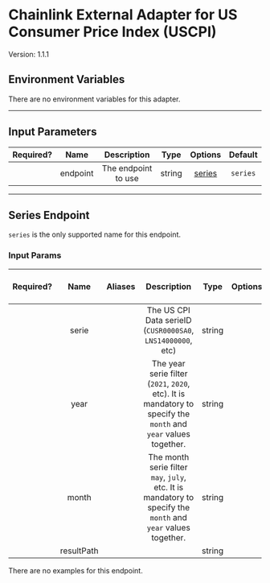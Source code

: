 # Chainlink External Adapter for US Consumer Price Index (USCPI)

Version: 1.1.1

## Environment Variables

There are no environment variables for this adapter.

---

## Input Parameters

| Required? |   Name   |     Description     |  Type  |          Options           | Default  |
| :-------: | :------: | :-----------------: | :----: | :------------------------: | :------: |
|           | endpoint | The endpoint to use | string | [series](#series-endpoint) | `series` |

---

## Series Endpoint

`series` is the only supported name for this endpoint.

### Input Params

| Required? |    Name    | Aliases |                                                   Description                                                   |  Type  | Options |    Default    | Depends On | Not Valid With |
| :-------: | :--------: | :-----: | :-------------------------------------------------------------------------------------------------------------: | :----: | :-----: | :-----------: | :--------: | :------------: |
|           |   serie    |         |                           The US CPI Data serieID (`CUSR0000SA0`, `LNS14000000`, etc)                           | string |         | `CUSR0000SA0` |            |                |
|           |    year    |         | The year serie filter (`2021`, `2020`, etc). It is mandatory to specify the `month` and `year` values together. | string |         |               |            |                |
|           |   month    |         |  The month serie filter `may`, `july`, etc. It is mandatory to specify the `month` and `year` values together.  | string |         |               |            |                |
|           | resultPath |         |                                                                                                                 | string |         |               |            |                |

There are no examples for this endpoint.
